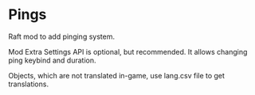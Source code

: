 # Pings
Raft mod to add pinging system.

Mod Extra Settings API is optional, but recommended. It allows changing ping keybind and duration.

Objects, which are not translated in-game, use lang.csv file to get translations.
